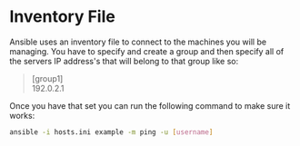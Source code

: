 # Inventory File

Ansible uses an inventory file to connect to the machines you will be
managing. You have to specify and create a group and then specify all
of the servers IP address's that will belong to that group like so:

> [group1]  
> 192.0.2.1

Once you have that set you can run the following command to make sure
it works:

```bash
ansible -i hosts.ini example -m ping -u [username]
```
